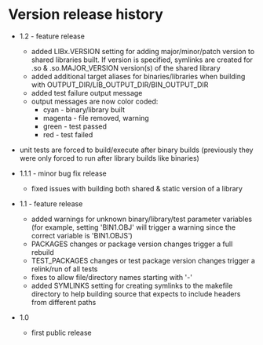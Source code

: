 # Version release history
* 1.2 - feature release
   * added LIBx.VERSION setting for adding major/minor/patch version to shared libraries built.  If version is specified, symlinks are created for .so & .so.MAJOR_VERSION version(s) of the shared library
   * added additional target aliases for binaries/libraries when building with OUTPUT_DIR/LIB_OUTPUT_DIR/BIN_OUTPUT_DIR
   * added test failure output message
   * output messages are now color coded:
      * cyan - binary/library built
      * magenta - file removed, warning
      * green - test passed
      * red - test failed
* unit tests are forced to build/execute after binary builds
  (previously they were only forced to run after library builds like binaries)

* 1.1.1 - minor bug fix release
   * fixed issues with building both shared & static version of a library

* 1.1 - feature release
   * added warnings for unknown binary/library/test parameter variables<br>(for example, setting 'BIN1.OBJ' will trigger a warning since the correct variable is 'BIN1.OBJS')
   * PACKAGES changes or package version changes trigger a full rebuild
   * TEST_PACKAGES changes or test package version changes trigger a relink/run of all tests
   * fixes to allow file/directory names starting with '-'
   * added SYMLINKS setting for creating symlinks to the makefile directory to help building source that expects to include headers from different paths

* 1.0
   * first public release
